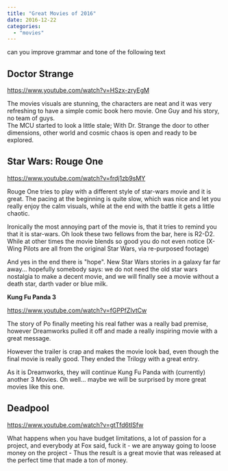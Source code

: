 ```yaml
---
title: "Great Movies of 2016"
date: 2016-12-22
categories:
  - "movies"
---
```


can you improve grammar and tone of the following text

## Doctor Strange

https://www.youtube.com/watch?v=HSzx-zryEgM

The movies visuals are stunning, the characters are neat and it was very refreshing to have a simple comic book hero movie. One Guy and his story, no team of guys.  
The MCU started to look a little stale; With Dr. Strange the door to other dimensions, other world and cosmic chaos is open and ready to be explored.

## **Star Wars: Rouge One**

https://www.youtube.com/watch?v=frdj1zb9sMY

Rouge One tries to play with a different style of star-wars movie and it is great. The pacing at the beginning is quite slow, which was nice and let you really enjoy the calm visuals, while at the end with the battle it gets a little chaotic.

Ironically the most annoying part of the movie is, that it tries to remind you that it is star-wars. Oh look these two fellows from the bar, here is R2-D2. While at other times the movie blends so good you do not even notice (X-Wing Pilots are all from the original Star Wars, via re-purposed footage)

And yes in the end there is "hope". New Star Wars stories in a galaxy far far away... hopefully somebody says: we do not need the old star wars nostalgia to make a decent movie, and we will finally see a movie without a death star, darth vader or blue milk.

**Kung Fu Panda 3**

https://www.youtube.com/watch?v=fGPPfZIvtCw

The story of Po finally meeting his real father was a really bad premise, however Dreamworks pulled it off and made a really inspiring movie with a great message.

However the trailer is crap and makes the movie look bad, even though the final movie is really good. They ended the Trilogy with a great entry.

As it is Dreamworks, they will continue Kung Fu Panda with (currently) another 3 Movies. Oh well... maybe we will be surprised by more great movies like this one.

## **Deadpool**

https://www.youtube.com/watch?v=gtTfd6tISfw

What happens when you have budget limitations, a lot of passion for a project, and everybody at Fox said, fuck it - we are anyway going to loose money on the project - Thus the result is a great movie that was released at the perfect time that made a ton of money.
